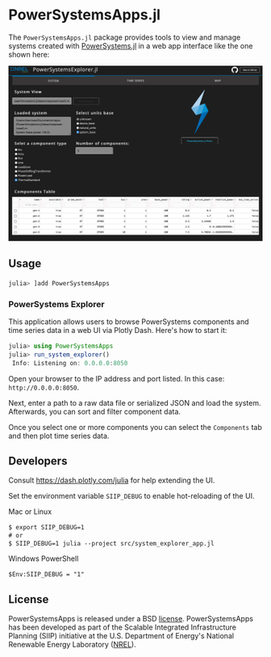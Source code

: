 # PowerSystemsApps.jl

The `PowerSystemsApps.jl` package provides tools to view and manage systems created with
[PowerSystems.jl](https://github.com/NREL-SIIP/PowerSystems.jl) in a web app interface like the one shown here:

![img](image.png)

## Usage

```julia
julia> ]add PowerSystemsApps
```

### PowerSystems Explorer

This application allows users to browse PowerSystems components and time series data in a web UI
via Plotly Dash. Here's how to start it:

```julia
julia> using PowerSystemsApps
julia> run_system_explorer()
 Info: Listening on: 0.0.0.0:8050
```

Open your browser to the IP address and port listed. In this case: `http://0.0.0.0:8050`.

Next, enter a path to a raw data file or serialized JSON and load the system. Afterwards,
you can sort and filter component data.

Once you select one or more components you can select the `Components` tab and then plot
time series data.

## Developers

Consult https://dash.plotly.com/julia for help extending the UI.

Set the environment variable `SIIP_DEBUG` to enable hot-reloading of the UI.

Mac or Linux
```
$ export SIIP_DEBUG=1
# or
$ SIIP_DEBUG=1 julia --project src/system_explorer_app.jl
```

Windows PowerShell
```
$Env:SIIP_DEBUG = "1"
```

## License

PowerSystemsApps is released under a BSD [license](https://github.com/NREL/PowerSystemsApps.jl/blob/master/LICENSE).
PowerSystemsApps has been developed as part of the Scalable Integrated Infrastructure Planning (SIIP)
initiative at the U.S. Department of Energy's National Renewable Energy Laboratory ([NREL](https://www.nrel.gov/)).
